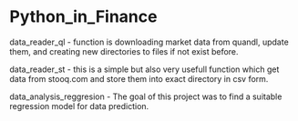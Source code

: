 # Python_in_Finance

<p>data_reader_ql - function is downloading market data from quandl, update them, 
and creating new directories to files if not exist before.</p>
<p>data_reader_st - this is a simple but also very usefull function which get data from stooq.com
and store them into exact directory in csv form.</p>
<p>data_analysis_reggresion - The goal of this project was to find a suitable regression model for data prediction. </p>
